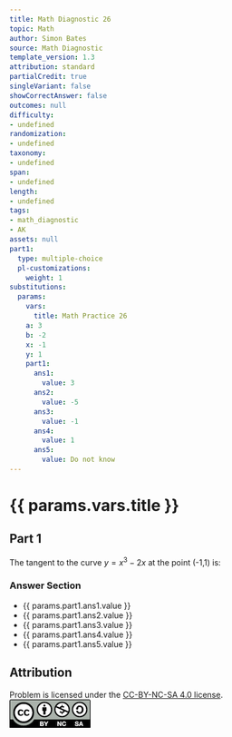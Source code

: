```yaml
---
title: Math Diagnostic 26
topic: Math
author: Simon Bates
source: Math Diagnostic
template_version: 1.3
attribution: standard
partialCredit: true
singleVariant: false
showCorrectAnswer: false
outcomes: null
difficulty:
- undefined
randomization:
- undefined
taxonomy:
- undefined
span:
- undefined
length:
- undefined
tags:
- math_diagnostic
- AK
assets: null
part1:
  type: multiple-choice
  pl-customizations:
    weight: 1
substitutions:
  params:
    vars:
      title: Math Practice 26
    a: 3
    b: -2
    x: -1
    y: 1
    part1:
      ans1:
        value: 3
      ans2:
        value: -5
      ans3:
        value: -1
      ans4:
        value: 1
      ans5:
        value: Do not know
---
```

# {{ params.vars.title }}

## Part 1

The tangent to the curve $y = x^3 - 2x$ at the point (-1,1) is:

### Answer Section

- {{ params.part1.ans1.value }}
- {{ params.part1.ans2.value }}
- {{ params.part1.ans3.value }}
- {{ params.part1.ans4.value }}
- {{ params.part1.ans5.value }}

## Attribution

Problem is licensed under the [CC-BY-NC-SA 4.0 license](https://creativecommons.org/licenses/by-nc-sa/4.0/).<br> ![The Creative Commons 4.0 license requiring attribution-BY, non-commercial-NC, and share-alike-SA license.](https://raw.githubusercontent.com/firasm/bits/master/by-nc-sa.png)